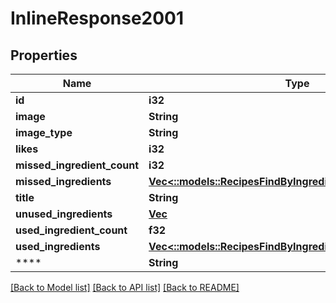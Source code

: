 # InlineResponse2001

## Properties

Name | Type | Description | Notes
------------ | ------------- | ------------- | -------------
**id** | **i32** |  | 
**image** | **String** |  | 
**image_type** | **String** |  | 
**likes** | **i32** |  | 
**missed_ingredient_count** | **i32** |  | 
**missed_ingredients** | [**Vec<::models::RecipesFindByIngredientsMissedIngredients>**](_recipes_findByIngredients_missedIngredients.md) |  | 
**title** | **String** |  | 
**unused_ingredients** | [**Vec<Value>**](Value.md) |  | 
**used_ingredient_count** | **f32** |  | 
**used_ingredients** | [**Vec<::models::RecipesFindByIngredientsMissedIngredients>**](_recipes_findByIngredients_missedIngredients.md) |  | 
**** | **String** |  | [optional] 

[[Back to Model list]](../README.md#documentation-for-models) [[Back to API list]](../README.md#documentation-for-api-endpoints) [[Back to README]](../README.md)


